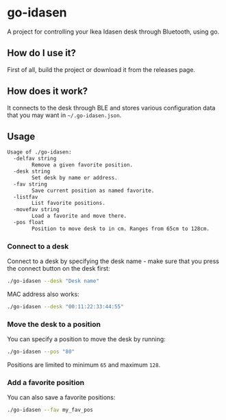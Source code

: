 # go-idasen

A project for controlling your Ikea Idasen desk through Bluetooth, using go.

## How do I use it?

First of all, build the project or download it from the releases page.

## How does it work?

It connects to the desk through BLE and stores various configuration data that you may want in `~/.go-idasen.json`.

## Usage

```bash
Usage of ./go-idasen:
  -delfav string
        Remove a given favorite position.
  -desk string
        Set desk by name or address.
  -fav string
        Save current position as named favorite.
  -listfav
        List favorite positions.
  -movefav string
        Load a favorite and move there.
  -pos float
        Position to move desk to in cm. Ranges from 65cm to 128cm.
```

### Connect to a desk

Connect to a desk by specifying the desk name - make sure that you press the connect button on the desk first:

```bash
./go-idasen --desk "Desk name"
```

MAC address also works:

```bash
./go-idasen --desk "00:11:22:33:44:55"
```

### Move the desk to a position

You can specify a position to move the desk by running:

```bash
./go-idasen --pos "80"
```

Positions are limited to minimum `65` and maximum `128`.

### Add a favorite position

You can also save a favorite positions:

```bash
./go-idasen --fav my_fav_pos
```
